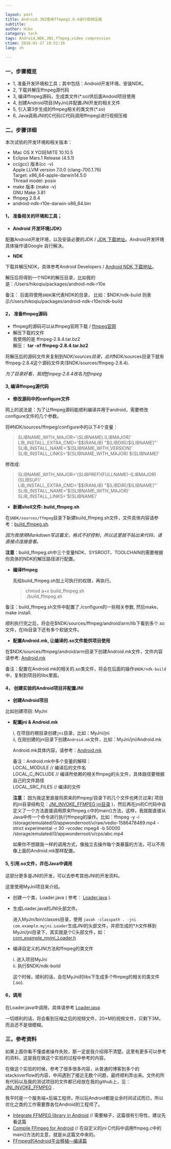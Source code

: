 ```yaml
---

layout: post  
title: Android.JNI使用ffmpeg2.8.4进行视频压缩  
subtitle:   
author: Hiko  
category: tech  
tags: Android,NDK,JNI,ffmpeg,video compression  
ctime: 2016-01-17 18:52:39  
lang: zh  

---
```


### 一，步骤概览

 - 1, 准备开发环境和工具；其中包括：Android开发环境、安装NDK。
 - 2, 下载并解压ffmpeg源代码
 - 3, 编译ffmpeg源码，生成类文件(*.so)供后面Andoid项目使用
 - 4, 创建Android项目(MyJni)并配置JNI开发的相关文件
 - 5, 引入第3步生成的ffmpeg相关的类文件(*.so)
 - 6, Java调用JNI的C代码(C代码调用ffmpeg)进行视频压缩  
 
### 二，步骤详细

本次试验的开发环境和相关版本：

 - Mac OS X YOSEMITE 10.10.5
 - Eclipse Mars.1 Release (4.5.1)
 - cc(gcc) 版本(cc -v)  
    Apple LLVM version 7.0.0 (clang-700.1.76)  
    Target: x86_64-apple-darwin14.5.0  
    Thread model: posix  
 - make 版本 (make -v)  
 	GNU Make 3.81
 - ffmpeg 2.8.4
 - android-ndk-r10e-darwin-x86_64.bin
 
#### 1， 准备相关的环境和工具；

 - **Android 开发环境(JDK)**

配置Android开发环境，以及安装必要的JDK / [JDK 下载地址](http://developer.android.com/sdk/index.html)。Android开发环境具体操作请Google 自行解决。

 - **NDK**

下载并解压NDK，具体参考Android Developers / [Android NDK 下载地址](http://developer.android.com/tools/sdk/ndk/index.html)。

解压后将得到一个NDK的解压目录，比如我的是：/Users/hikoqiu/packages/android-ndk-r10e  

备注： 后面将使用`$NDK`来代表NDK的目录， 比如：$NDK/ndk-build 则表示/Users/hikoqiu/packages/android-ndk-r10e/ndk-build

#### 2， 准备ffmpeg源码

 - ffmpeg的源码可以从ffmpeg官网下载 / [ffmpeg官网](http://www.ffmpeg.org/download.html)
 - 解压下载的文件  
   我使用的是 ffmpeg-2.8.4.tar.bz2  
   解压： **tar -xf ffmpeg-2.8.4.tar.bz2**
   
将解压后的源码文件夹复制到$NDK/sources目录，此时$NDK/sources目录下就有ffmpeg-2.8.4这个源码文件夹($NDK/sources/ffmpeg-2.8.4).  

*为了目录好看，我把ffmpeg-2.8.4改名为ffmpeg*

#### 3, 编译ffmpeg源代码

 - **修改源码中的configure文件**
 
 网上的说法是：为了让ffmpeg源码能顺利编译并用于android，需要修改configure文件的几个参数。
 
 将#NDK/sources/ffmpeg/configure中的以下4个变量：

> SLIBNAME_WITH_MAJOR='$(SLIBNAME).$(LIBMAJOR)'  
> LIB_INSTALL_EXTRA_CMD='$$(RANLIB) "$(LIBDIR)/$(LIBNAME)"'  
> SLIB_INSTALL_NAME='$(SLIBNAME_WITH_VERSION)'  
> SLIB_INSTALL_LINKS='$(SLIBNAME_WITH_MAJOR) $(SLIBNAME)'  

修改成:

> SLIBNAME_WITH_MAJOR='$(SLIBPREF)$(FULLNAME)-$(LIBMAJOR)$(SLIBSUF)'  
> LIB_INSTALL_EXTRA_CMD='$$(RANLIB) "$(LIBDIR)/$(LIBNAME)"'  
> SLIB_INSTALL_NAME='$(SLIBNAME_WITH_MAJOR)'  
> SLIB_INSTALL_LINKS='$(SLIBNAME)'  


 - **新建shell文件: build_ffmpeg.sh**  
  
  在`$NDK/sources/ffmpeg`目录下新建build_ffmpeg.sh文件，文件具体内容请参考：[build_ffmpeg.sh](https://github.com/HikoQiu/JNI_INVOKE_FFMPEG/blob/master/scripts/build_ffmpeg.sh).  
  
  *因为我使用Markdown写这篇文，格式不好控制，所以这里就不贴出来代码，请直接点连接查看。*
   
   **注意**：build_ffmpeg.sh中三个变量NDK、SYSROOT、TOOLCHAIN的需要根据你具体的NDK的解压路径进行配置。


 - **编译ffmpeg**
 
   先给build_ffmpeg.sh加上可执行的权限，再执行。
   
   > chmod a+x build_ffmpeg.sh  
   > ./build_ffmpeg.sh

备注：build_ffmpeg.sh文件中配置了./configure的一些相关参数, 然后make、make install.

顺利执行完之后，将会在$NDK/sources/ffmpeg/android/arm/lib下看到多个.so文件，在lib目录下还有多个软链文件。


 - **配置Android.mk, 让编译的.so文件能供项目使用**

在$NDK/sources/ffmpeg/android/arm目录下创建Android.mk文件，文件内容请参考: [Android.mk](https://github.com/HikoQiu/JNI_INVOKE_FFMPEG/blob/master/scripts/arm/Android.mk)  

备注：配置在Android.mk的相关的.so类文件，将会在后面的操作`$NDK/ndk-build`中，复制到项目的libs里面。

#### 4， 创建实验的Android项目并配置JNI

 - **创建Android项目**
 
 比如创建项目: MyJni
 
 - **配置jni & Android.mk**
  
    i, 在项目的根目录创建`jni`目录，比如：MyJni/jni  
    ii, 在刚创建的jni目录下创建`Android.mk`文件，比如：MyJni/jni/Android.mk  
    
    Android.mk具体内容，请参考：[Android.mk](https://github.com/HikoQiu/JNI_INVOKE_FFMPEG/blob/master/scripts/jni/Android.mk)  
    
    备注：Android.mk中多个变量的解释：  
         LOCAL_MODULE // 编译后的文件名  
         LOCAL_C_INCLUDE // 编译所依赖的相关ffmpeg的头文件，具体路径要根据自己的文件路径  
         LOCAL_SRC_FILES // 编译的文件
         
    **注意：** 因为我这里直接将原来的ffmpeg/目录下的几个文件也拷贝过来( 项目的jni目录结构见：[JNI_INVOKE_FFMPEG jni目录](https://github.com/HikoQiu/JNI_INVOKE_FFMPEG/tree/master/jni) )，然后再在jni的C代码中自定义了一个方法直接调用原来ffmpeg.c中的main()方法，这样，我就能直接从Java中传一个命令进行执行ffmpeg的操作。比如：ffmpeg -y -i /storage/emulated/0/appwonderroot/v/raw/vedio-1586478489.mp4 -strict experimental -r 30 -vcodec mpeg4 -b 50000 /storage/emulated/0/appwonderroot/v/cps/abc.mp4  
    
    如果你不想跟我一样的调用方式，像独立去操作每个类暴露的方法，可以不用像上面的Android.mk那样配置。
    
#### 5, 引用.so文件，并在Java中调用

这部分更多是JNI的开发，可以去参考其他JNI的开发资料。


这里使用MyJni项目来介绍。

 - 创建一个类，Loader.java ( 参考： [Loader.java](https://github.com/HikoQiu/JNI_INVOKE_FFMPEG/blob/master/src/com/example/myjni/Loader.java) ).
 
 - 生成Loader.java的JNI头部文件。  
    
   进入MyJni/bin/classes目录，使用 `javah -classpath . -jni com.example.myjni.Loader`生成JNI的头部文件，并把生成的*.h文件移到MyJni/jni目录下，其实就是个C头部文件，如：[com_example_myjni_Loader.h](https://github.com/HikoQiu/JNI_INVOKE_FFMPEG/blob/master/jni/com_example_myjni_Loader.h)
   
 - 编译自定义的JNI方法和ffmpeg的类文件
 
   i. 进入项目MyJni  
   ii. 执行$NDK/ndk-build
   
   这个时候，顺利的话，会在MyJni的libs下生成多个ffmpeg的相关的类文件(.so).
   
#### 6，调用

在Loader.java中调用，具体请参考 [Loader.java](https://github.com/HikoQiu/JNI_INVOKE_FFMPEG/blob/master/src/com/example/myjni/Loader.java)

一切顺利的话，将会看到压缩之后的视频文件，20+M的视频文件，只剩下3M，而且还不是很模糊。


### 三，参考资料


如果上面你看不懂或者操作失败，那一定是我介绍得不清楚。这里有更多可以参考的资料，这是我在做这个实验的过程中参考的内容。

在做这个实验的时候，参考了很多很多内容，从普通的博客到多个的stackoverflow的内容，中间遇到了接近无数个问题，最终顺利弄出来。文件的所有代码以及我的测试项目的文件都已经放在我的github上，见：[JNI_INVOKE_FFMPEG](https://github.com/HikoQiu/JNI_INVOKE_FFMPEG) .

我平时是一个服务端+后端工程师，所以玩Android都是业余时间试试而已，所以优化之类的工作需要靠各位Android的工程师了。

 - [Integrate FFMPEG library in Android](http://ffmpeg-android.blogspot.com/) // 需要梯子，这篇很有引导性，建议先看这篇  
 - [Compile FFmpeg for Android](http://enoent.fr/blog/2014/06/20/compile-ffmpeg-for-android/)  // 在自定义的jni C代码中调用ffmpeg.c中的main()方法的主意，就是从这篇文中来的。  
 - [ FFmpeg的Android平台移植—编译篇](http://blog.csdn.net/gobitan/article/details/22750719)
   

